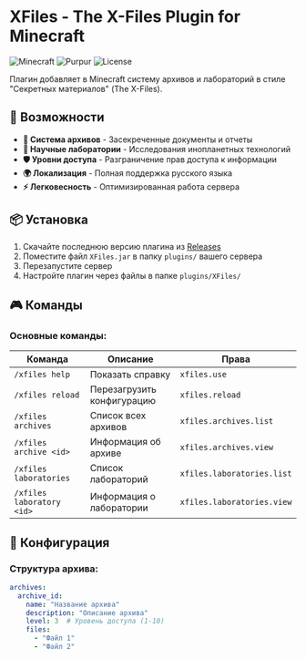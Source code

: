# XFiles - The X-Files Plugin for Minecraft

![Minecraft](https://img.shields.io/badge/Minecraft-1.21.8-purple?style=for-the-badge)
![Purpur](https://img.shields.io/badge/Server-Purpur-orange?style=for-the-badge)
![License](https://img.shields.io/badge/License-MIT-green?style=for-the-badge)

Плагин добавляет в Minecraft систему архивов и лабораторий в стиле "Секретных материалов" (The X-Files).

## 🎯 Возможности

- **📁 Система архивов** - Засекреченные документы и отчеты
- **🔬 Научные лаборатории** - Исследования инопланетных технологий
- **🛡️ Уровни доступа** - Разграничение прав доступа к информации
- **🌍 Локализация** - Полная поддержка русского языка
- **⚡ Легковесность** - Оптимизированная работа сервера

## 📦 Установка

1. Скачайте последнюю версию плагина из [Releases](https://github.com/gordey9992/XFiles/releases)
2. Поместите файл `XFiles.jar` в папку `plugins/` вашего сервера
3. Перезапустите сервер
4. Настройте плагин через файлы в папке `plugins/XFiles/`

## 🎮 Команды

### Основные команды:
| Команда | Описание | Права |
|---------|-----------|--------|
| `/xfiles help` | Показать справку | `xfiles.use` |
| `/xfiles reload` | Перезагрузить конфигурацию | `xfiles.reload` |
| `/xfiles archives` | Список всех архивов | `xfiles.archives.list` |
| `/xfiles archive <id>` | Информация об архиве | `xfiles.archives.view` |
| `/xfiles laboratories` | Список лабораторий | `xfiles.laboratories.list` |
| `/xfiles laboratory <id>` | Информация о лаборатории | `xfiles.laboratories.view` |

## 🔧 Конфигурация

### Структура архива:
```yaml
archives:
  archive_id:
    name: "Название архива"
    description: "Описание архива"
    level: 3  # Уровень доступа (1-10)
    files:
      - "Файл 1"
      - "Файл 2"
